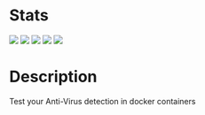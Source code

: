 # Stats
[![](https://img.shields.io/docker/stars/philippbehmer/docker-eicar.svg)](https://hub.docker.com/r/philippbehmer/docker-eicar/)
[![](https://img.shields.io/docker/pulls/philippbehmer/docker-eicar.svg)](https://hub.docker.com/r/philippbehmer/docker-eicar/)
[![](https://img.shields.io/docker/automated/philippbehmer/docker-eicar.svg)](https://hub.docker.com/r/philippbehmer/docker-eicar/)
[![](https://images.microbadger.com/badges/image/philippbehmer/docker-eicar.svg)](https://microbadger.com/images/philippbehmer/docker-eicar)
[![](https://images.microbadger.com/badges/version/philippbehmer/docker-eicar.svg)](https://microbadger.com/images/philippbehmer/docker-eicar)

# Description
Test your Anti-Virus detection in docker containers
